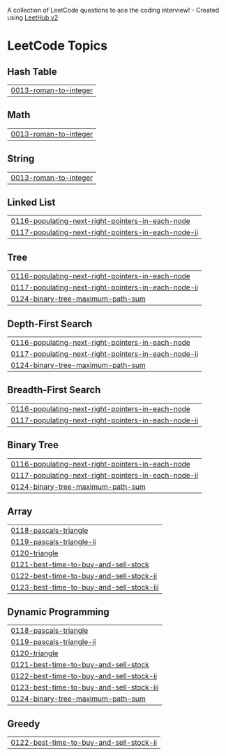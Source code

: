 A collection of LeetCode questions to ace the coding interview! - Created using [LeetHub v2](https://github.com/arunbhardwaj/LeetHub-2.0)
<!---LeetCode Topics Start-->
# LeetCode Topics
## Hash Table
|  |
| ------- |
| [0013-roman-to-integer](https://github.com/nilf4/LeetcodeRudra/tree/master/0013-roman-to-integer) |
## Math
|  |
| ------- |
| [0013-roman-to-integer](https://github.com/nilf4/LeetcodeRudra/tree/master/0013-roman-to-integer) |
## String
|  |
| ------- |
| [0013-roman-to-integer](https://github.com/nilf4/LeetcodeRudra/tree/master/0013-roman-to-integer) |
## Linked List
|  |
| ------- |
| [0116-populating-next-right-pointers-in-each-node](https://github.com/nilf4/LeetcodeRudra/tree/master/0116-populating-next-right-pointers-in-each-node) |
| [0117-populating-next-right-pointers-in-each-node-ii](https://github.com/nilf4/LeetcodeRudra/tree/master/0117-populating-next-right-pointers-in-each-node-ii) |
## Tree
|  |
| ------- |
| [0116-populating-next-right-pointers-in-each-node](https://github.com/nilf4/LeetcodeRudra/tree/master/0116-populating-next-right-pointers-in-each-node) |
| [0117-populating-next-right-pointers-in-each-node-ii](https://github.com/nilf4/LeetcodeRudra/tree/master/0117-populating-next-right-pointers-in-each-node-ii) |
| [0124-binary-tree-maximum-path-sum](https://github.com/nilf4/LeetcodeRudra/tree/master/0124-binary-tree-maximum-path-sum) |
## Depth-First Search
|  |
| ------- |
| [0116-populating-next-right-pointers-in-each-node](https://github.com/nilf4/LeetcodeRudra/tree/master/0116-populating-next-right-pointers-in-each-node) |
| [0117-populating-next-right-pointers-in-each-node-ii](https://github.com/nilf4/LeetcodeRudra/tree/master/0117-populating-next-right-pointers-in-each-node-ii) |
| [0124-binary-tree-maximum-path-sum](https://github.com/nilf4/LeetcodeRudra/tree/master/0124-binary-tree-maximum-path-sum) |
## Breadth-First Search
|  |
| ------- |
| [0116-populating-next-right-pointers-in-each-node](https://github.com/nilf4/LeetcodeRudra/tree/master/0116-populating-next-right-pointers-in-each-node) |
| [0117-populating-next-right-pointers-in-each-node-ii](https://github.com/nilf4/LeetcodeRudra/tree/master/0117-populating-next-right-pointers-in-each-node-ii) |
## Binary Tree
|  |
| ------- |
| [0116-populating-next-right-pointers-in-each-node](https://github.com/nilf4/LeetcodeRudra/tree/master/0116-populating-next-right-pointers-in-each-node) |
| [0117-populating-next-right-pointers-in-each-node-ii](https://github.com/nilf4/LeetcodeRudra/tree/master/0117-populating-next-right-pointers-in-each-node-ii) |
| [0124-binary-tree-maximum-path-sum](https://github.com/nilf4/LeetcodeRudra/tree/master/0124-binary-tree-maximum-path-sum) |
## Array
|  |
| ------- |
| [0118-pascals-triangle](https://github.com/nilf4/LeetcodeRudra/tree/master/0118-pascals-triangle) |
| [0119-pascals-triangle-ii](https://github.com/nilf4/LeetcodeRudra/tree/master/0119-pascals-triangle-ii) |
| [0120-triangle](https://github.com/nilf4/LeetcodeRudra/tree/master/0120-triangle) |
| [0121-best-time-to-buy-and-sell-stock](https://github.com/nilf4/LeetcodeRudra/tree/master/0121-best-time-to-buy-and-sell-stock) |
| [0122-best-time-to-buy-and-sell-stock-ii](https://github.com/nilf4/LeetcodeRudra/tree/master/0122-best-time-to-buy-and-sell-stock-ii) |
| [0123-best-time-to-buy-and-sell-stock-iii](https://github.com/nilf4/LeetcodeRudra/tree/master/0123-best-time-to-buy-and-sell-stock-iii) |
## Dynamic Programming
|  |
| ------- |
| [0118-pascals-triangle](https://github.com/nilf4/LeetcodeRudra/tree/master/0118-pascals-triangle) |
| [0119-pascals-triangle-ii](https://github.com/nilf4/LeetcodeRudra/tree/master/0119-pascals-triangle-ii) |
| [0120-triangle](https://github.com/nilf4/LeetcodeRudra/tree/master/0120-triangle) |
| [0121-best-time-to-buy-and-sell-stock](https://github.com/nilf4/LeetcodeRudra/tree/master/0121-best-time-to-buy-and-sell-stock) |
| [0122-best-time-to-buy-and-sell-stock-ii](https://github.com/nilf4/LeetcodeRudra/tree/master/0122-best-time-to-buy-and-sell-stock-ii) |
| [0123-best-time-to-buy-and-sell-stock-iii](https://github.com/nilf4/LeetcodeRudra/tree/master/0123-best-time-to-buy-and-sell-stock-iii) |
| [0124-binary-tree-maximum-path-sum](https://github.com/nilf4/LeetcodeRudra/tree/master/0124-binary-tree-maximum-path-sum) |
## Greedy
|  |
| ------- |
| [0122-best-time-to-buy-and-sell-stock-ii](https://github.com/nilf4/LeetcodeRudra/tree/master/0122-best-time-to-buy-and-sell-stock-ii) |
<!---LeetCode Topics End-->